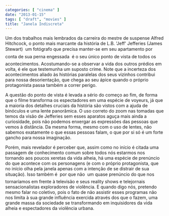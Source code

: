 ```yaml
---
categories: [ "cinema" ]
date: "2013-01-15"
tags: [ "draft", "movies" ]
title: "Janela Indiscreta"
---
```

Um dos trabalhos mais lembrados da carreira do mestre de suspense Alfred
Hitchcock, o ponto mais marcante da história de L.B. 'Jeff' Jefferies
(James Stewart)  um fotógrafo que precisa manter-se em seu apartamento
por conta de sua perna engessada  é o seu único ponto de vista de
todos os acontecimentos. Acostumando-se a observar a vida dos outros
prédios em volta, é ele que testemunha um suposto crime. Note que a
incerteza dos acontecimentos aliado às histórias paralelas dos seus
vizinhos contribui para nossa desorientação, que chega ao seu ápice
quando o próprio protagonista passa também a correr perigo.

A questão do ponto de vista é levada a sério do começo ao fim, de
forma que o filme transforma os espectadores em uma espécie de voyeurs,
já que a maioria dos detalhes cruciais da história são vistos com
a ajuda de binóculos e uma lente panorâmica. O uso correto do zoom
nas tomadas que temos da visão de Jefferies sem esses aparatos aguça
mais ainda a curiosidade, pois não podemos enxergar as expressões
das pessoas que vemos à distância. Da mesma forma, mesmo com o uso de
lentes, não sabemos exatamente o que essas pessoas falam, o que por si
só é um forte gancho para nossa imaginação.

Porém, mais revelador é perceber que, assim como no início é citada
uma passagem de conhecimento comum sobre todos nós estarmos nos tornando
aos poucos xeretas da vida alheia, há uma espécie de prenúncio do
que acontece com os personagens (e com o próprio protagonista, que
no início olha pela janela apenas com a intenção de se distrair de
sua situação). Isso também é  por que não  um quase prenúncio
do que nos tornaríamos em frente à televisão e seus reality shows e
telejornais sensacionalistas exploradores de violência. E quando digo
nós, pretendo mesmo falar no coletivo, pois o fato de não assistir
esses programas não nos limita à sua grande influência exercida
através dos que o fazem, uma grande massa da sociedade se transformando
em inquisidores da vida alheia e espectadores da violência urbana.

